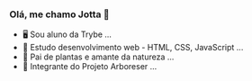 ### Olá, me chamo Jotta 👋

- 🖥️ Sou aluno da Trybe ...
- 📖 Estudo desenvolvimento web - HTML, CSS, JavaScript ...
- 🌱 Pai de plantas e amante da natureza ...
- 🌳 Integrante do Projeto Arboreser ...

<!--
**jottanovaes/jottanovaes** is a ✨ _special_ ✨ repository because its `README.md` (this file) appears on your GitHub profile.

Here are some ideas to get you started:

- 🔭 I’m currently working on ...
- 🌱 I’m currently learning ...
- 👯 I’m looking to collaborate on ...
- 🤔 I’m looking for help with ...
- 💬 Ask me about ...
- 📫 How to reach me: ...
- 😄 Pronouns: ...
- ⚡ Fun fact: ...
-->
